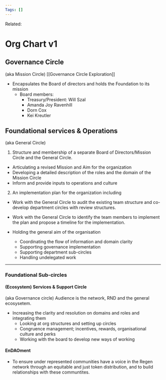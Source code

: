 ```yaml
---
Tags: []
---
```

Related: 
# Org Chart v1

## Governance Circle 
(aka Mission Circle) [[Governance Circle Exploration]]
- Encapsulates the Board of directors and holds the Foundation to its mission
	- Board members:
		- Treasury/President: Will Szal
		- Amanda Joy Ravenhill
		- Dorn Cox
		- Kei Kreutler

## Foundational services & Operations 
(aka General Circle)
1. Structure and membership of a separate Board of Directors/Mission Circle and the General Circle. 
- Articulating a revised Mission and Aim for the organization
- Developing a detailed description of the roles and the domain of the Mission Circle
- Inform and provide inputs to operations and culture

2.  An implementation plan for the organization including
-   Work with the General Circle to audit the existing team structure and co-develop department circles with review structures.
-   Work with the General Circle to identify the team members to implement the plan and propose a timeline for the implementation.

- Holding the general aim of the organisation
	- Coordinating the flow of information and domain clarity
	- Supporting governance implementation
	- Supporting department sub-circles
	- Handling undelegated work

---

### Foundational Sub-circles

#### (Ecosystem) Services & Support Circle 
(aka Governance circle) Audience is the network, RND and the general ecosysetem.
- Increasing the clarity and resolution on domains and roles and integrating them
	- Looking at org structures and setting up circles
	- Congruence management; incentives, rewards, organisational culture and perks
	- Working with the board to develop new ways of working 


#### EnDAOment 
- To ensure under represented communities have a voice in the Regen network through an equitable and just token distribution, and to build relationships with these communtites. 